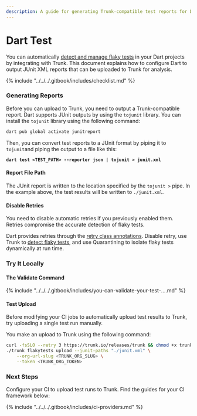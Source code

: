 ```yaml
---
description: A guide for generating Trunk-compatible test reports for Dart tests
---
```


# Dart Test

You can automatically [detect and manage flaky tests](../../detection.md) in your Dart projects by integrating with Trunk. This document explains how to configure Dart to output JUnit XML reports that can be uploaded to Trunk for analysis.

{% include "../../../.gitbook/includes/checklist.md" %}

### Generating Reports

Before you can upload to Trunk, you need to output a Trunk-compatible report. Dart supports JUnit outputs by using the `tojunit` library. You can install the `tojunit` library using the following command:

```sh
dart pub global activate junitreport
```

Then, you can convert test reports to a JUnit format by piping it to `tojunit`and piping the output to a file like this:&#x20;

<pre class="language-sh"><code class="lang-sh"><strong>dart test &#x3C;TEST_PATH> --reporter json | tojunit > junit.xml
</strong></code></pre>

#### Report File Path

The JUnit report is written to the location specified by the `tojunit >` pipe. In the example above, the test results will be written to `./junit.xml`.

#### Disable Retries

You need to disable automatic retries if you previously enabled them. Retries compromise the accurate detection of flaky tests.

Dart provides retries through the [retry class annotations](https://pub.dev/documentation/test/latest/test/Retry-class.html). Disable retry, use Trunk to [detect](../../detection.md)[ flaky tests](../../detection.md), and use Quarantining to isolate flaky tests dynamically at run time.

### Try It Locally

#### **The Validate Command**

{% include "../../../.gitbook/includes/you-can-validate-your-test-....md" %}

#### Test Upload

Before modifying your CI jobs to automatically upload test results to Trunk, try uploading a single test run manually.

You make an upload to Trunk using the following command:

```sh
curl -fsSLO --retry 3 https://trunk.io/releases/trunk && chmod +x trunk
./trunk flakytests upload --junit-paths "./junit.xml" \
    --org-url-slug <TRUNK_ORG_SLUG> \
    --token <TRUNK_ORG_TOKEN>
```

### Next Steps

Configure your CI to upload test runs to Trunk. Find the guides for your CI framework below:

{% include "../../../.gitbook/includes/ci-providers.md" %}

